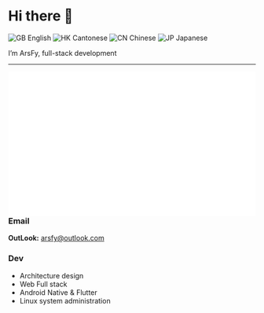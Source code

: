 # Hi there 👋

![GB](https://flagcdn.com/w20/gb.png) English  ![HK](https://flagcdn.com/w20/hk.png) Cantonese  ![CN](https://flagcdn.com/w20/cn.png) Chinese ![JP](https://flagcdn.com/w20/jp.png) Japanese 

I’m ArsFy, full-stack development

-----

<img title="ArsFy's GitHub stats" src="https://github.com/ArsFy/github-stats/blob/master/generated/overview.svg" align="right" />

### Email
**OutLook:** [arsfy@outlook.com](mailto:arsfy@outlook.com) 

### Dev
- Architecture design
- Web Full stack
- Android Native & Flutter
- Linux system administration
